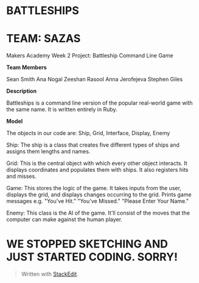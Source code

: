 **BATTLESHIPS**
= 
**TEAM: SAZAS**
=

Makers Academy Week 2 Project: Battleship Command Line Game

**Team Members**

Sean Smith
Ana Nogal
Zeeshan Rasool
Anna Jerofejeva
Stephen Giles


**Description**

Battleships is a command line version of the popular real-world game with the same name. It is written entirely in Ruby.

**Model**

The objects in our code are: Ship, Grid, Interface, Display, Enemy

Ship: The ship is a class that creates five different types of ships and assigns them lengths and names.

Grid: This is the central object with which every other object interacts. It displays coordinates and populates them with ships. It also registers hits and misses.

Game: This stores the logic of the game. It takes inputs from the user, displays the grid, and displays changes occurring to the grid. Prints game messages e.g. "You've Hit." "You've Missed." "Please Enter Your Name."

Enemy: This class is the AI of the game. It'll consist of the moves that the computer can make against the human player.


WE STOPPED SKETCHING AND JUST STARTED CODING. SORRY!
=

> Written with [StackEdit](https://stackedit.io/).